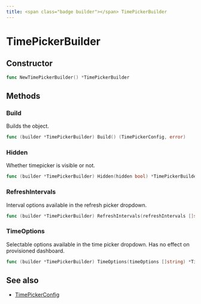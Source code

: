 ```yaml
---
title: <span class="badge builder"></span> TimePickerBuilder
---
```

# <span class="badge builder"></span> TimePickerBuilder

## Constructor

```go
func NewTimePickerBuilder() *TimePickerBuilder
```
## Methods

### <span class="badge object-method"></span> Build

Builds the object.

```go
func (builder *TimePickerBuilder) Build() (TimePickerConfig, error)
```

### <span class="badge object-method"></span> Hidden

Whether timepicker is visible or not.

```go
func (builder *TimePickerBuilder) Hidden(hidden bool) *TimePickerBuilder
```

### <span class="badge object-method"></span> RefreshIntervals

Interval options available in the refresh picker dropdown.

```go
func (builder *TimePickerBuilder) RefreshIntervals(refreshIntervals []string) *TimePickerBuilder
```

### <span class="badge object-method"></span> TimeOptions

Selectable options available in the time picker dropdown. Has no effect on provisioned dashboard.

```go
func (builder *TimePickerBuilder) TimeOptions(timeOptions []string) *TimePickerBuilder
```

## See also

 * <span class="badge object-type-struct"></span> [TimePickerConfig](./object-TimePickerConfig.md)
